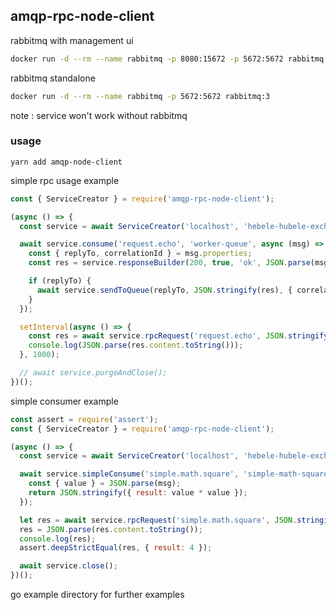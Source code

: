 ## amqp-rpc-node-client

rabbitmq with management ui

```bash
docker run -d --rm --name rabbitmq -p 8080:15672 -p 5672:5672 rabbitmq:3-management
```

rabbitmq standalone

```bash
docker run -d --rm --name rabbitmq -p 5672:5672 rabbitmq:3
```

note : service won't work without rabbitmq

### usage 


`yarn add amqp-node-client`

simple rpc usage example

```js
const { ServiceCreator } = require('amqp-rpc-node-client');

(async () => {
  const service = await ServiceCreator('localhost', 'hebele-hubele-exchange');

  await service.consume('request.echo', 'worker-queue', async (msg) => {
    const { replyTo, correlationId } = msg.properties;
    const res = service.responseBuilder(200, true, 'ok', JSON.parse(msg.content.toString()));

    if (replyTo) {
      await service.sendToQueue(replyTo, JSON.stringify(res), { correlationId });
    }
  });

  setInterval(async () => {
    const res = await service.rpcRequest('request.echo', JSON.stringify({ value: `surprise ${Date()}` }));
    console.log(JSON.parse(res.content.toString()));
  }, 1000);

  // await service.purgeAndClose();
})();
```

simple consumer example

```js
const assert = require('assert');
const { ServiceCreator } = require('amqp-rpc-node-client');

(async () => {
  const service = await ServiceCreator('localhost', 'hebele-hubele-exchange');

  await service.simpleConsume('simple.math.square', 'simple-math-square', async (msg) => {
    const { value } = JSON.parse(msg);
    return JSON.stringify({ result: value * value });
  });

  let res = await service.rpcRequest('simple.math.square', JSON.stringify({ value: 2 }));
  res = JSON.parse(res.content.toString());
  console.log(res);
  assert.deepStrictEqual(res, { result: 4 });

  await service.close();
})();
```

go example directory for further examples
